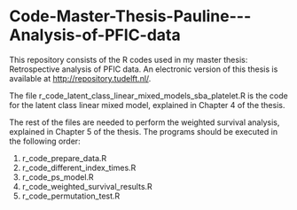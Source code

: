 # Code-Master-Thesis-Pauline---Analysis-of-PFIC-data

This repository consists of the R codes used in my master thesis: Retrospective analysis of PFIC data. An electronic version of this thesis is available at http://repository.tudelft.nl/. 

The file r_code_latent_class_linear_mixed_models_sba_platelet.R is the code for the latent class linear mixed model, explained in Chapter 4 of the thesis. 

The rest of the files are needed to perform the weighted survival analysis, explained in Chapter 5 of the thesis. The programs should be executed in the following order:
1. r_code_prepare_data.R
2. r_code_different_index_times.R
3. r_code_ps_model.R
4. r_code_weighted_survival_results.R
5. r_code_permutation_test.R
